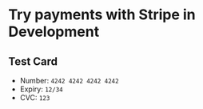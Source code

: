 # Try payments with Stripe in Development

## Test Card

- Number: `4242 4242 4242 4242`
- Expiry: `12/34`
- CVC: `123`


